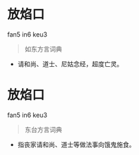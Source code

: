 # 放焰口
fan5 in6 keu3
> 如东方言词典
- 请和尚、道士、尼姑念经，超度亡灵。

# 放焰口
fan5 in6 keu3
> 东台方言词典
- 指丧家请和尚、道士等做法事向饿鬼施食。
